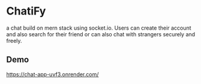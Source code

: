
# ChatiFy

a chat build on mern stack using socket.io. Users can create their account and also search for their friend or can also chat with strangers securely and freely.


## Demo

https://chat-app-uvf3.onrender.com/

